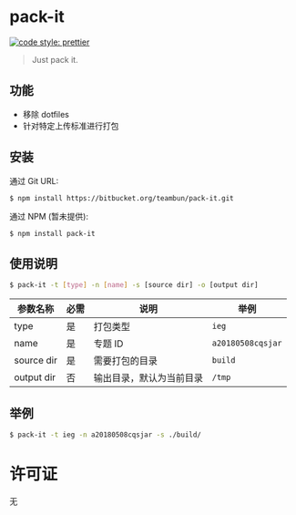 # pack-it

[![code style: prettier](https://img.shields.io/badge/code_style-prettier-ff69b4.svg)](https://github.com/prettier/prettier)

> Just pack it.

## 功能

* 移除 dotfiles
* 针对特定上传标准进行打包

## 安装

通过 Git URL:

```
$ npm install https://bitbucket.org/teambun/pack-it.git
```

通过 NPM (暂未提供):

```
$ npm install pack-it
```

## 使用说明

```sh
$ pack-it -t [type] -n [name] -s [source dir] -o [output dir]
```

| 参数名称   | 必需 | 说明                     | 举例              |
| ---------- | ---- | ------------------------ | ----------------- |
| type       | 是   | 打包类型                 | `ieg`             |
| name       | 是   | 专题 ID                  | `a20180508cqsjar` |
| source dir | 是   | 需要打包的目录           | `build`           |
| output dir | 否   | 输出目录，默认为当前目录 | `/tmp`            |

## 举例

```sh
$ pack-it -t ieg -n a20180508cqsjar -s ./build/
```

# 许可证

无
